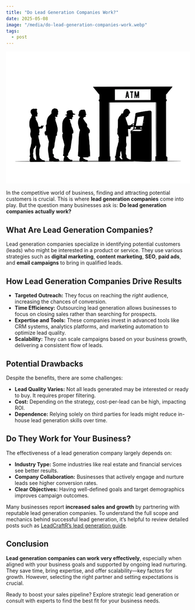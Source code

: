 ```yaml
---
title: "Do Lead Generation Companies Work?"
date: 2025-05-08
image: "/media/do-lead-generation-companies-work.webp"
tags:
  - post
---
```


![Do Lead Generation Companies Work?](/media/do-lead-generation-companies-work.webp)

In the competitive world of business, finding and attracting potential customers is crucial. This is where **lead generation companies** come into play. But the question many businesses ask is: **Do lead generation companies actually work?**

## What Are Lead Generation Companies?

Lead generation companies specialize in identifying potential customers (leads) who might be interested in a product or service. They use various strategies such as **digital marketing**, **content marketing**, **SEO**, **paid ads**, and **email campaigns** to bring in qualified leads.

## How Lead Generation Companies Drive Results

- **Targeted Outreach:** They focus on reaching the *right* audience, increasing the chances of conversion.
- **Time Efficiency:** Outsourcing lead generation allows businesses to focus on closing sales rather than searching for prospects.
- **Expertise and Tools:** These companies invest in advanced tools like CRM systems, analytics platforms, and marketing automation to optimize lead quality.
- **Scalability:** They can scale campaigns based on your business growth, delivering a consistent flow of leads.

## Potential Drawbacks

Despite the benefits, there are some challenges:

- **Lead Quality Varies:** Not all leads generated may be interested or ready to buy. It requires proper filtering.
- **Cost:** Depending on the strategy, cost-per-lead can be high, impacting ROI.
- **Dependence:** Relying solely on third parties for leads might reduce in-house lead generation skills over time.

## Do They Work for Your Business?

The effectiveness of a lead generation company largely depends on:

- **Industry Type:** Some industries like real estate and financial services see better results.
- **Company Collaboration:** Businesses that actively engage and nurture leads see higher conversion rates.
- **Clear Objectives:** Having well-defined goals and target demographics improves campaign outcomes.

Many businesses report **increased sales and growth** by partnering with reputable lead generation companies. To understand the full scope and mechanics behind successful lead generation, it’s helpful to review detailed posts such as [LeadCraftR’s lead generation guide](https://leadcraftr.com/posts/lead-generation/).

## Conclusion

**Lead generation companies can work very effectively**, especially when aligned with your business goals and supported by ongoing lead nurturing. They save time, bring expertise, and offer scalability—key factors for growth. However, selecting the right partner and setting expectations is crucial.  

Ready to boost your sales pipeline? Explore strategic lead generation or consult with experts to find the best fit for your business needs.

